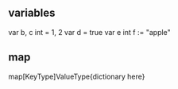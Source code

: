 ## variables
var b, c int = 1, 2
var d = true
var e int 
f := "apple"


## map
map[KeyType]ValueType{dictionary here}